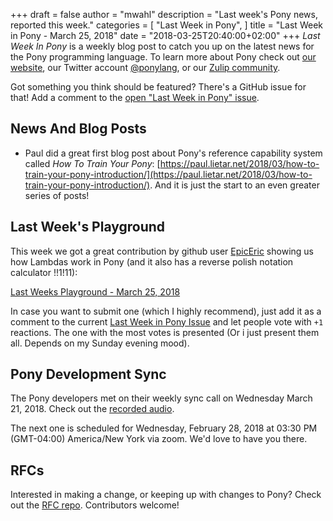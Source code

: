 +++
draft = false
author = "mwahl"
description = "Last week's Pony news, reported this week."
categories = [
    "Last Week in Pony",
]
title = "Last Week in Pony - March 25, 2018"
date = "2018-03-25T20:40:00+02:00"
+++
_Last Week In Pony_ is a weekly blog post to catch you up on the latest news for the Pony programming language. To learn more about Pony check out [our website](https://ponylang.io), our Twitter account [@ponylang](https://twitter.com/ponylang), or our [Zulip community](https://ponylang.zulipchat.com).

Got something you think should be featured? There's a GitHub issue for that! Add a comment to the [open "Last Week in Pony" issue](https://github.com/ponylang/ponylang.github.io/issues?q=is%3Aissue+is%3Aopen+label%3Alast-week-in-pony).
<!--more-->

## News And Blog Posts

* Paul did a great first blog post about Pony's reference capability system called *How To Train Your Pony*: [https://paul.lietar.net/2018/03/how-to-train-your-pony-introduction/](https://paul.lietar.net/2018/03/how-to-train-your-pony-introduction/). And it is just the start to an even greater series of posts!

## Last Week's Playground

This week we got a great contribution by github user [EpicEric](https://github.com/EpicEric) showing us how Lambdas work in Pony (and it also has a reverse polish notation calculator !!1!11):

[Last Weeks Playground - March 25, 2018](https://is.gd/VPkxXu)

In case you want to submit one (which I highly recommend), just add it as a comment to the current [Last Week in Pony Issue](https://github.com/ponylang/ponylang.github.io/issues?q=is%3Aissue+is%3Aopen+label%3Alast-week-in-pony) and let people vote with `+1` reactions. The one with the most votes is presented (Or i just present them all. Depends on my Sunday evening mood).

## Pony Development Sync

The Pony developers met on their weekly sync call on Wednesday March 21, 2018. Check out the [recorded audio](https://pony.groups.io/g/dev/files/Pony%20Sync/2018_03_21).

The next one is scheduled for Wednesday, February 28, 2018 at 03:30 PM (GMT-04:00) America/New York via zoom. We'd love to have you there.

## RFCs

Interested in making a change, or keeping up with changes to Pony? Check out the [RFC repo](https://github.com/ponylang/rfcs). Contributors welcome!

